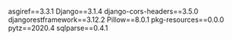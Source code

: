 asgiref==3.3.1
Django==3.1.4
django-cors-headers==3.5.0
djangorestframework==3.12.2
Pillow==8.0.1
pkg-resources==0.0.0
pytz==2020.4
sqlparse==0.4.1
